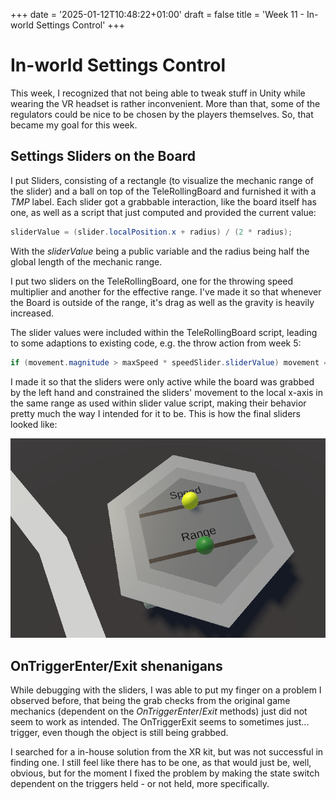 +++
date = '2025-01-12T10:48:22+01:00'
draft = false
title = 'Week 11 - In-world Settings Control'
+++

# In-world Settings Control
This week, I recognized that not being able to tweak stuff in Unity while wearing the VR headset is rather inconvenient. More than that, some of the regulators could be nice to be chosen by the players themselves. So, that became my goal for this week.

## Settings Sliders on the Board
I put Sliders, consisting of a rectangle (to visualize the mechanic range of the slider) and a ball on top of the TeleRollingBoard and furnished it with a *TMP* label. Each slider got a grabbable interaction, like the board itself has one, as well as a script that just computed and provided the current value:

```csharp
sliderValue = (slider.localPosition.x + radius) / (2 * radius);
```
With the *sliderValue* being a public variable and the radius being half the global length of the mechanic range.

I put two sliders on the TeleRollingBoard, one for the throwing speed multiplier and another for the effective range. I've made it so that whenever the Board is outside of the range, it's drag as well as the gravity is heavily increased.

The slider values were included within the TeleRollingBoard script, leading to some adaptions to existing code, e.g. the throw action from week 5:

```csharp
if (movement.magnitude > maxSpeed * speedSlider.sliderValue) movement = maxSpeed * speedSlider.sliderValue * movement.normalized;
```

I made it so that the sliders were only active while the board was grabbed by the left hand and constrained the sliders' movement to the local x-axis in the same range as used within slider value script, making their behavior pretty much the way I intended for it to be. This is how the final sliders looked like:

![New Slider Visuals](https://raw.githubusercontent.com/theblacki/IVRAR_Project/master/static/img/week11/TRBsliders.png "Screenshot of the TeleRollingBoard with active Sliders and without halo")

## OnTriggerEnter/Exit shenanigans
While debugging with the sliders, I was able to put my finger on a problem I observed before, that being the grab checks from the original game mechanics (dependent on the *OnTriggerEnter*/*Exit* methods) just did not seem to work as intended. The OnTriggerExit seems to sometimes just... trigger, even though the object is still being grabbed.

I searched for a in-house solution from the XR kit, but was not successful in finding one. I still feel like there has to be one, as that would just be, well, obvious, but for the moment I fixed the problem by making the state switch dependent on the triggers held - or not held, more specifically.